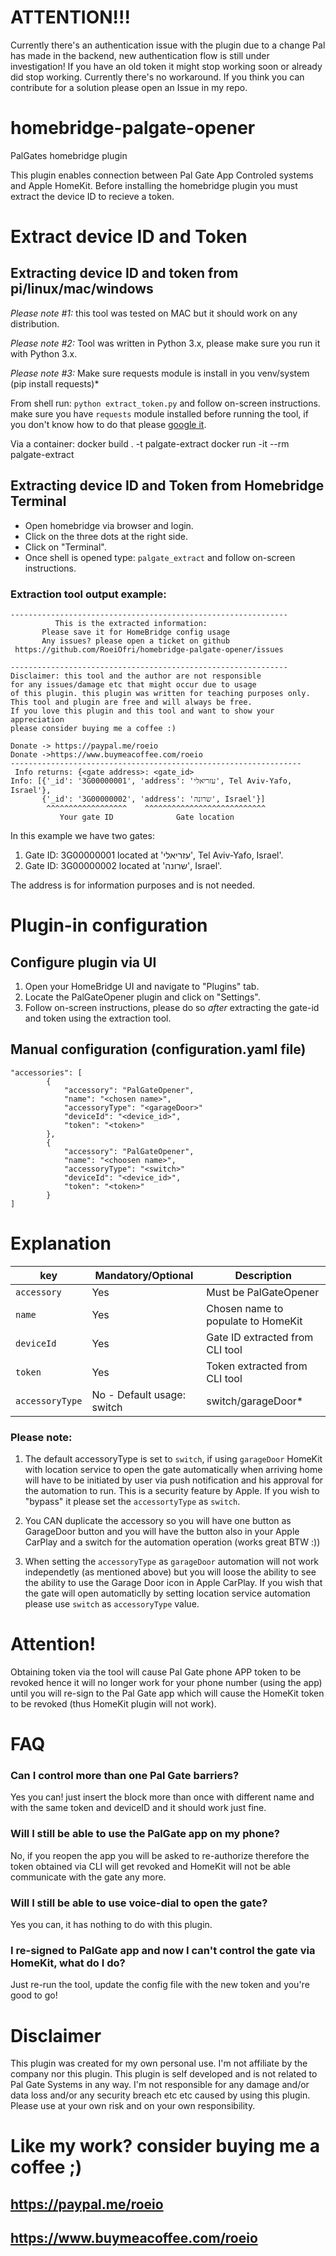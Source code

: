 # ATTENTION!!! #
Currently there's an authentication issue with the plugin due to a change Pal has made 
in the backend, new authentication flow is still under investigation!
If you have an old token it might stop working soon or already did stop working.
Currently there's no workaround.
If you think you can contribute for a solution please open an Issue in my repo.

# homebridge-palgate-opener
PalGates homebridge plugin

This plugin enables connection between Pal Gate App Controled systems and Apple HomeKit.
Before installing the homebridge plugin you must extract the device ID to recieve a token.

# Extract device ID and Token

## Extracting device ID and token from pi/linux/mac/windows
*Please note #1:* this tool was tested on MAC but it should work on any distribution.

*Please note #2:* Tool was written in Python 3.x, please make sure you run it with Python 3.x.

*Please note #3:* Make sure requests module is install in you venv/system (pip install requests)*


From shell run:
`python extract_token.py` and follow on-screen instructions.
make sure you have `requests` module installed before running the tool, if you don't know 
how to do that please [google it](https://letmegooglethat.com/?q=how+to+install+requests+module).

Via a container:
docker build . -t palgate-extract
docker run -it --rm palgate-extract

## Extracting device ID and Token from Homebridge Terminal
- Open homebridge via browser and login.
- Click on the three dots at the right side.
- Click on "Terminal".
- Once shell is opened type: `palgate_extract` and follow on-screen instructions.

### Extraction tool output example:
```
--------------------------------------------------------------
          This is the extracted information:
       Please save it for HomeBridge config usage
       Any issues? please open a ticket on github
 https://github.com/RoeiOfri/homebridge-palgate-opener/issues

--------------------------------------------------------------
Disclaimer: this tool and the author are not responsible
for any issues/damage etc that might occur due to usage
of this plugin. this plugin was written for teaching purposes only.
This tool and plugin are free and will always be free.
If you love this plugin and this tool and want to show your appreciation
please consider buying me a coffee :)

Donate -> https://paypal.me/roeio
Donate ->https://www.buymeacoffee.com/roeio
-----------------------------------------------------------------
 Info returns: {<gate address>: <gate_id>
Info: [{'_id': '3G00000001', 'address': 'עזריאלי', Tel Aviv-Yafo, Israel'}, 
       {'_id': '3G00000002', 'address': 'שרונה', Israel'}]
        ^^^^^^^^^^^^^^^^^^    ^^^^^^^^^^^^^^^^^^^^^^^^^^^
           Your gate ID              Gate location
```
In this example we have two gates:
1. Gate ID: 3G00000001 located at 'עזריאלי', Tel Aviv-Yafo, Israel'.
2. Gate ID: 3G00000002 located at 'שרונה', Israel'. 

The address is for information purposes and is not needed.


# Plugin-in configuration

## Configure plugin via UI
1. Open your HomeBridge UI and navigate to "Plugins" tab.
2. Locate the PalGateOpener plugin and click on "Settings".
3. Follow on-screen instructions, please do so *after* extracting the gate-id and token using the extraction tool.

## Manual configuration (configuration.yaml file)
```
"accessories": [
        {
            "accessory": "PalGateOpener",
            "name": "<chosen name>",
            "accessoryType": "<garageDoor>"
            "deviceId": "<device_id>",
            "token": "<token>"
        },
        {
            "accessory": "PalGateOpener",
            "name": "<choosen name>",
            "accessoryType": "<switch>"
            "deviceId": "<device_id>",
            "token": "<token>"
        }
]
```
# Explanation
| key | Mandatory/Optional |Description |
| --- | --- | --- |
| `accessory` | Yes |Must be PalGateOpener |
| `name` |Yes |Chosen name to populate to HomeKit |
| `deviceId`|Yes | Gate ID extracted from CLI tool |
| `token` |Yes| Token extracted from CLI tool |
| `accessoryType`|No - Default usage: switch | switch/garageDoor* |
### Please note:
1. The default accessoryType is set to `switch`, if using `garageDoor` HomeKit with location service to open the gate
automatically when arriving home will have to be initiated by user via push notification and his approval for the automation to run.
This is a security feature by Apple.
If you wish to "bypass" it please set the `accessortyType` as `switch`.
2. You CAN duplicate the accessory so you will have one button as GarageDoor button and you will have the button also in your Apple CarPlay and a switch for the automation operation (works great BTW :))

2. When setting the `accessoryType` as `garageDoor` automation will not work independetly (as mentioned above) but you will loose the ability
to see the ability to use the Garage Door icon in Apple CarPlay.
If you wish that the gate will open automaticlly by setting location service automation please use `switch` as `accessoryType` value.

# Attention!
Obtaining token via the tool will cause Pal Gate phone APP token to be revoked hence it will no longer work for your
phone number (using the app) until you will re-sign to the Pal Gate app which will cause the HomeKit token to be revoked (thus HomeKit plugin will not work).

# FAQ
### Can I control more than one Pal Gate barriers?
Yes you can! just insert the block more than once with different name and with the same token and deviceID and it should work just fine.
### Will I still be able to use the PalGate app on my phone?
No, if you reopen the app you will be asked to re-authorize therefore the token obtained via CLI will get revoked and HomeKit will not be able communicate with the gate any more.
### Will I still be able to use voice-dial to open the gate?
Yes you can, it has nothing to do with this plugin.
### I re-signed to PalGate app and now I can't control the gate via HomeKit, what do I do?
Just re-run the tool, update the config file with the new token and you're good to go!

# Disclaimer
This plugin was created for my own personal use. I'm not affiliate by the company nor this plugin.
This plugin is self developed and is not related to Pal Gate Systems in any way.
I'm not responsible for any damage and/or data loss and/or any security breach etc etc caused by using this plugin.
Please use at your own risk and on your own responsibility.

# Like my work? consider buying me a coffee ;)
## https://paypal.me/roeio
## https://www.buymeacoffee.com/roeio
